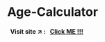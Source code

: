 # Age-Calculator

#### &nbsp; Visit site :arrow_upper_right: : &nbsp; [Click ME !!!](https://kallangouda.github.io/Age-Calculator/)

